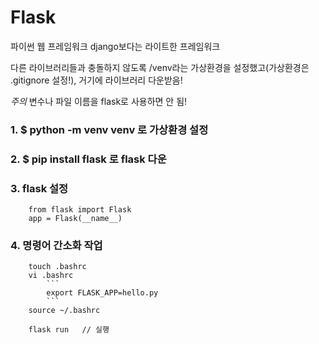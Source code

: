 # Flask
파이썬 웹 프레임워크
django보다는 라이트한 프레임워크

다른 라이브러리들과 충돌하지 않도록 /venv라는 가상환경을 설정했고(가상환경은 .gitignore 설정!), 거기에 라이브러리 다운받음!

*주의* 변수나 파일 이름을 flask로 사용하면 안 됨!

### 1. $ python -m venv venv   로 가상환경 설정

### 2. $ pip install flask    로 flask 다운

### 3. flask 설정
        from flask import Flask
        app = Flask(__name__)

### 4. 명령어 간소화 작업
        touch .bashrc
        vi .bashrc
            ```
            export FLASK_APP=hello.py
            ```
        source ~/.bashrc
        
        flask run   // 실행